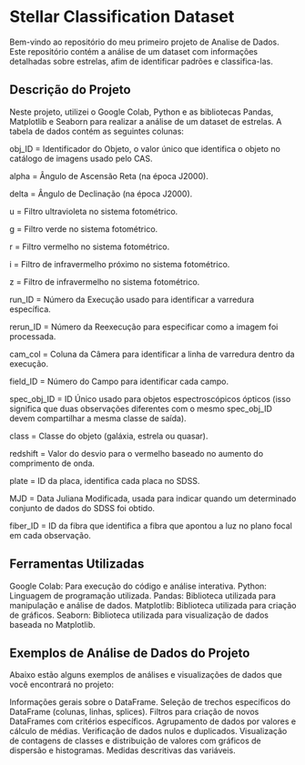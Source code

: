# Stellar Classification Dataset 
Bem-vindo ao repositório do meu primeiro projeto de Analise de Dados. Este repositório contém a análise de um dataset com informações detalhadas sobre estrelas, afim de identificar padrões e classifica-las.


## Descrição do Projeto
Neste projeto, utilizei o Google Colab, Python e as bibliotecas Pandas, Matplotlib e Seaborn para realizar a análise de um dataset de estrelas. A tabela de dados contém as seguintes colunas:

obj_ID = Identificador do Objeto, o valor único que identifica o objeto no catálogo de imagens usado pelo CAS.

alpha = Ângulo de Ascensão Reta (na época J2000).

delta = Ângulo de Declinação (na época J2000).

u = Filtro ultravioleta no sistema fotométrico.

g = Filtro verde no sistema fotométrico.

r = Filtro vermelho no sistema fotométrico.

i = Filtro de infravermelho próximo no sistema fotométrico.

z = Filtro de infravermelho no sistema fotométrico.

run_ID = Número da Execução usado para identificar a varredura específica.

rerun_ID = Número da Reexecução para especificar como a imagem foi processada.

cam_col = Coluna da Câmera para identificar a linha de varredura dentro da execução.

field_ID = Número do Campo para identificar cada campo.

spec_obj_ID = ID Único usado para objetos espectroscópicos ópticos (isso significa que duas observações diferentes com o mesmo spec_obj_ID devem compartilhar a mesma classe de saída).

class = Classe do objeto (galáxia, estrela ou quasar).

redshift = Valor do desvio para o vermelho baseado no aumento do comprimento de onda.

plate = ID da placa, identifica cada placa no SDSS.

MJD = Data Juliana Modificada, usada para indicar quando um determinado conjunto de dados do SDSS foi obtido.

fiber_ID = ID da fibra que identifica a fibra que apontou a luz no plano focal em cada observação.


## Ferramentas Utilizadas
Google Colab: Para execução do código e análise interativa.
Python: Linguagem de programação utilizada.
Pandas: Biblioteca utilizada para manipulação e análise de dados.
Matplotlib: Biblioteca utilizada para criação de gráficos.
Seaborn: Biblioteca utilizada para visualização de dados baseada no Matplotlib.


## Exemplos de Análise de Dados do Projeto
Abaixo estão alguns exemplos de análises e visualizações de dados que você encontrará no projeto:

Informações gerais sobre o DataFrame.
Seleção de trechos específicos do DataFrame (colunas, linhas, splices).
Filtros para criação de novos DataFrames com critérios específicos.
Agrupamento de dados por valores e cálculo de médias.
Verificação de dados nulos e duplicados.
Visualização de contagens de classes e distribuição de valores com gráficos de dispersão e histogramas.
Medidas descritivas das variáveis.
